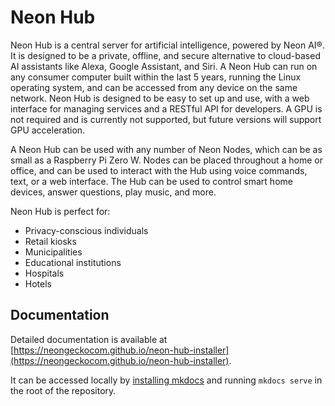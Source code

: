 # Neon Hub

Neon Hub is a central server for artificial intelligence, powered by Neon AI®. It is designed to be a private, offline, and secure alternative to cloud-based AI assistants like Alexa, Google Assistant, and Siri. A Neon Hub can run on any consumer computer built within the last 5 years, running the Linux operating system, and can be accessed from any device on the same network. Neon Hub is designed to be easy to set up and use, with a web interface for managing services and a RESTful API for developers. A GPU is not required and is currently not supported, but future versions will support GPU acceleration.

A Neon Hub can be used with any number of Neon Nodes, which can be as small as a Raspberry Pi Zero W. Nodes can be placed throughout a home or office, and can be used to interact with the Hub using voice commands, text, or a web interface. The Hub can be used to control smart home devices, answer questions, play music, and more.

Neon Hub is perfect for:

- Privacy-conscious individuals
- Retail kiosks
- Municipalities
- Educational institutions
- Hospitals
- Hotels

## Documentation

Detailed documentation is available at [https://neongeckocom.github.io/neon-hub-installer](https://neongeckocom.github.io/neon-hub-installer).

It can be accessed locally by [installing mkdocs](https://www.mkdocs.org/getting-started/) and running `mkdocs serve` in the root of the repository.
